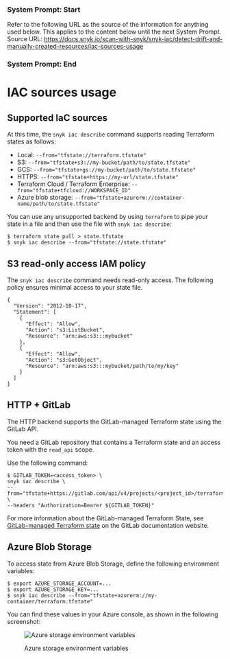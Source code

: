 ### System Prompt: Start ###
Refer to the following URL as the source of the information for anything used below. This applies to the content below until the next System Prompt.
Source URL: https://docs.snyk.io/scan-with-snyk/snyk-iac/detect-drift-and-manually-created-resources/iac-sources-usage
### System Prompt: End ###

# IAC sources usage

## **Supported IaC sources**

At this time, the `snyk iac describe` command supports reading Terraform states as follows:

* Local: `--from="tfstate://terraform.tfstate"`
* S3: `--from="tfstate+s3://my-bucket/path/to/state.tfstate"`
* GCS: `--from="tfstate+gs://my-bucket/path/to/state.tfstate"`
* HTTPS: `--from="tfstate+https://my-url/state.tfstate"`
* Terraform Cloud / Terraform Enterprise: `--from="tfstate+tfcloud://WORKSPACE_ID"`
* Azure blob storage: `--from="tfstate+azurerm://container-name/path/to/state.tfstate"`

You can use any unsupported backend by using `terraform` to pipe your state in a file and then use the file with `snyk iac describe`:

```
$ terraform state pull > state.tfstate
$ snyk iac describe --from="tfstate://state.tfstate"
```

## **S3 read-only access IAM policy**

The `snyk iac describe` command needs read-only access. The following policy ensures minimal access to your state file.

```
{
  "Version": "2012-10-17",
  "Statement": [
    {
      "Effect": "Allow",
      "Action": "s3:ListBucket",
      "Resource": "arn:aws:s3:::mybucket"
    },
    {
      "Effect": "Allow",
      "Action": "s3:GetObject",
      "Resource": "arn:aws:s3:::mybucket/path/to/my/key"
    }
  ]
}
```

## **HTTP + GitLab**

The HTTP backend supports the GitLab-managed Terraform state using the GitLab API.

You need a GitLab repository that contains a Terraform state and an access token with the `read_api` scope.

Use the following command:

```
$ GITLAB_TOKEN=<access_token> \
snyk iac describe \
--from="tfstate+https://gitlab.com/api/v4/projects/<project_id>/terraform/state/<path_to_state>" \
--headers "Authorization=Bearer ${GITLAB_TOKEN}"
```

For more information about the GitLab-managed Terraform State, see [GitLab-managed Terraform state](https://docs.gitlab.com/ee/user/infrastructure/terraform\_state.html) on the GitLab documentation website.

## **Azure Blob Storage**

To access state from Azure Blob Storage, define the following environment variables:

```
$ export AZURE_STORAGE_ACCOUNT=...
$ export AZURE_STORAGE_KEY=...
$ snyk iac describe --from="tfstate+azurerm://my-container/terraform.tfstate"
```

You can find these values in your Azure console, as shown in the following screenshot:

<figure><img src="https://docs.driftctl.com/assets/images/azure_storage_account_keys-ccb38d8792616d4376050fc6b715a6ef.png" alt="Azure storage environment variables"><figcaption><p>Azure storage environment variables</p></figcaption></figure>
